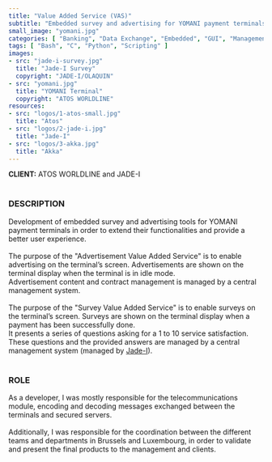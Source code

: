 ```yaml
---
title: "Value Added Service (VAS)"
subtitle: "Embedded survey and advertising for YOMANI payment terminals"
small_image: "yomani.jpg"
categories: [ "Banking", "Data Exchange", "Embedded", "GUI", "Management", "Web" ]
tags: [ "Bash", "C", "Python", "Scripting" ]
images:
- src: "jade-i-survey.jpg"
  title: "Jade-I Survey"
  copyright: "JADE-I/OLAQUIN"
- src: "yomani.jpg"
  title: "YOMANI Terminal"
  copyright: "ATOS WORLDLINE"
resources:
- src: "logos/1-atos-small.jpg"
  title: "Atos"
- src: "logos/2-jade-i.jpg"
  title: "Jade-I"
- src: "logos/3-akka.jpg"
  title: "Akka"
---
```


<b>CLIENT:</b> ATOS WORLDLINE and JADE-I<br>
<br>

<h3>DESCRIPTION</h3>
Development of embedded survey and advertising tools for YOMANI payment terminals in order to extend their functionalities and provide a better user experience.<br>
<br>
The purpose of the "Advertisement Value Added Service" is to enable advertising on the terminal’s screen. Advertisements are shown on the terminal display when the terminal is in idle mode.<br>
Advertisement content and contract management is managed by a central management system.<br>
<br>
The purpose of the "Survey Value Added Service" is to enable surveys on the terminal’s screen. Surveys are shown on the terminal display when a payment has been successfully done.<br>
It presents a series of questions asking for a 1 to 10 service satisfaction. These questions and the provided answers are managed by a central management system (managed by <a href="https://www.linkedin.com/company/jade-i" target="_blank">Jade-I</a>).<br>
<br>

<h3>ROLE</h3>
As a developer, I was mostly responsible for the telecommunications module, encoding and decoding messages exchanged between the terminals and secured servers.<br>
<br>
Additionally, I was responsible for the coordination between the different teams and departments in Brussels and Luxembourg, in order to validate and present the final products to the management and clients.<br>

